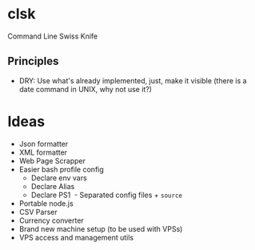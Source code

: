 # clsk
Command Line Swiss Knife

## Principles
- DRY: Use what's already implemented, just, make it visible (there is a date command in UNIX, why not use it?)

# Ideas
- Json formatter
- XML formatter
- Web Page Scrapper
- Easier bash profile config
  - Declare env vars
  - Declare Alias
  - Declare PS1
  - Separated config files + `source`
- Portable node.js
- CSV Parser
- Currency converter
- Brand new machine setup (to be used with VPSs)
- VPS access and management utils


